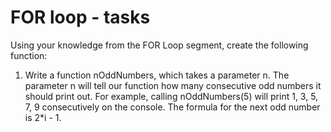 # FOR loop - tasks
Using your knowledge from the FOR Loop segment, create the following function:

1. Write a function nOddNumbers, which takes a parameter n. The parameter n will tell our function how many consecutive odd numbers it should print out. For example, calling nOddNumbers(5) will print 1, 3, 5, 7, 9 consecutively on the console. The formula for the next odd number is 2*i - 1.